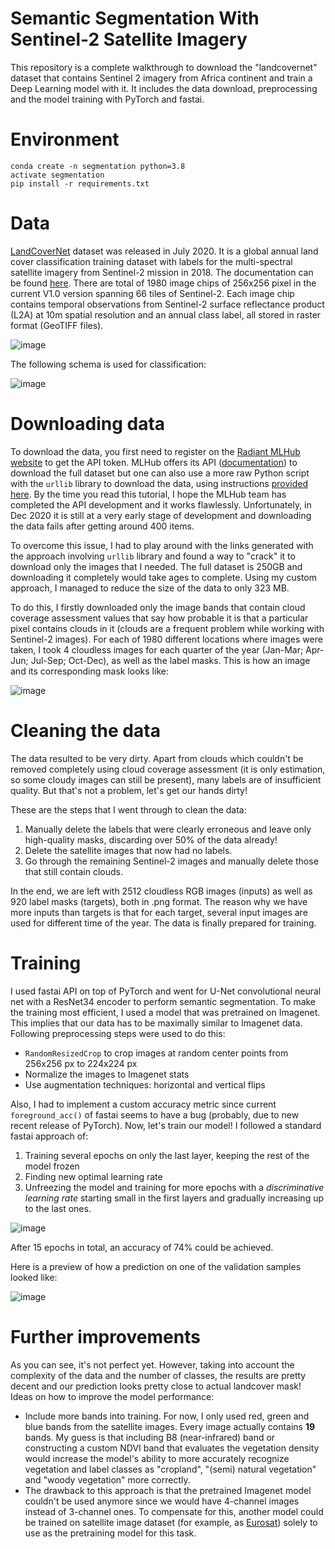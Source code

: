 # Semantic Segmentation With Sentinel-2 Satellite Imagery
This repository is a complete walkthrough to download the "landcovernet" dataset that contains Sentinel 2 imagery from Africa continent and train a Deep Learning model with it. It includes the data download, preprocessing and the model training with PyTorch and fastai.

# Environment
```
conda create -n segmentation python=3.8
activate segmentation
pip install -r requirements.txt
```

# Data
[LandCoverNet](https://registry.mlhub.earth/10.34911/rdnt.d2ce8i/) dataset was released in July 2020. It is a global annual land cover classification training dataset with labels for the multi-spectral satellite imagery from Sentinel-2 mission in 2018. The documentation can be found [here](https://radiant-mlhub.s3-us-west-2.amazonaws.com/landcovernet/Documentation.pdf). There are total of 1980 image chips of 256x256 pixel in the current V1.0 version spanning 66 tiles of Sentinel-2. Each image chip contains temporal observations from Sentinel-2 surface reflectance product (L2A) at 10m spatial resolution and an annual class label, all stored in raster format (GeoTIFF files).

![image](/docs/landcovernet.jpg)

The following schema is used for classification:

![image](/docs/annotations.jpg)

# Downloading data
To download the data, you first need to register on the [Radiant MLHub website](http://www.mlhub.earth/) to get the API token. MLHub offers its API ([documentation](https://docs.mlhub.earth/)) to download the full dataset but one can also use a more raw Python script with the `urllib` library to download the data, using instructions [provided here](https://github.com/radiantearth/mlhub-tutorials/blob/master/notebooks/radiant-mlhub-landcovernet.ipynb). By the time you read this tutorial, I hope the MLHub team has completed the API development and it works flawlessly. Unfortunately, in Dec 2020 it is still at a very early stage of development and downloading the data fails after getting around 400 items.

To overcome this issue, I had to play around with the links generated with the approach involving `urllib` library and found a way to "crack" it to download only the images that I needed. The full dataset is 250GB and downloading it completely would take ages to complete. Using my custom approach, I managed to reduce the size of the data to only 323 MB.

To do this, I firstly downloaded only the image bands that contain cloud coverage assessment values that say how probable it is that a particular pixel contains clouds in it (clouds are a frequent problem while working with Sentinel-2 images). For each of 1980 different locations where images were taken, I took 4 cloudless images for each quarter of the year (Jan-Mar; Apr-Jun; Jul-Sep; Oct-Dec), as well as the label masks. This is how an image and its corresponding mask looks like:

![image](/docs/label_preview.jpg)

# Cleaning the data
The data resulted to be very dirty. Apart from clouds which couldn't be removed completely using cloud coverage assessment (it is only estimation, so some cloudy images can still be present), many labels are of insufficient quality. But that's not a problem, let's get our hands dirty!

These are the steps that I went through to clean the data:
1. Manually delete the labels that were clearly erroneous and leave only high-quality masks, discarding over 50% of the data already! 
2. Delete the satellite images that now had no labels. 
3. Go through the remaining Sentinel-2 images and manually delete those that still contain clouds.

In the end, we are left with 2512 cloudless RGB images (inputs) as well as 920 label masks (targets), both in .png format. The reason why we have more inputs than targets is that for each target, several input images are used for different time of the year. The data is finally prepared for training.

# Training
I used fastai API on top of PyTorch and went for U-Net convolutional neural net with a ResNet34 encoder to perform semantic segmentation. To make the training most efficient, I used a model that was pretrained on Imagenet. This implies that our data has to be maximally similar to Imagenet data. Following preprocessing steps were used to do this:
- `RandomResizedCrop` to crop images at random center points from 256x256 px to 224x224 px
- Normalize the images to Imagenet stats
- Use augmentation techniques: horizontal and vertical flips

Also, I had to implement a custom accuracy metric since current `foreground_acc()` of fastai seems to have a bug (probably, due to new recent release of PyTorch). Now, let's train our model! I followed a standard fastai approach of:
1. Training several epochs on only the last layer, keeping the rest of the model frozen
2. Finding new optimal learning rate
3. Unfreezing the model and training for more epochs with a *discriminative learning rate* starting small in the first layers and gradually increasing up to the last ones.

![image](/docs/training.jpg)

After 15 epochs in total, an accuracy of 74% could be achieved.

Here is a preview of how a prediction on one of the validation samples looked like:

![image](/docs/preds.jpg)

# Further improvements
As you can see, it's not perfect yet. However, taking into account the complexity of the data and the number of classes, the results are pretty decent and our prediction looks pretty close to actual landcover mask! Ideas on how to improve the model performance:
- Include more bands into training. For now, I only used red, green and blue bands from the satellite images. Every image actually contains **19** bands. My guess is that including B8 (near-infrared) band or constructing a custom NDVI band that evaluates the vegetation density would increase the model's ability to more accurately recognize vegetation and label classes as "cropland", "(semi) natural vegetation" and "woody vegetation" more correctly. 
- The drawback to this approach is that the pretrained Imagenet model couldn't be used anymore since we would have 4-channel images instead of 3-channel ones. To compensate for this, another model could be trained on satellite image dataset (for example, as [Eurosat](https://arxiv.org/abs/1709.00029)) solely to use as the pretraining model for this task.
